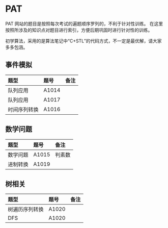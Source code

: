# PAT

PAT 网站的题目是按照每次考试的遍题顺序罗列的，不利于针对性训练。
在这里按照所涉及的知识点对题目进行索引，方便后期巩固时进行针对性的训练。

初学算法，采用的是算法笔记中“C+STL”的代码方式，不一定是最优解，请大家多多包涵。

## 事件模拟
| 题型 | 题号 | 备注 |
| :----  | :---- | :---- |
| 队列应用 | A1014 |  |
| 队列应用 | A1017 |  |
| 时间序列转换 | A1016 |  |


## 数学问题
| 题型 | 题号 | 备注 |
| :----  | :---- | :---- |
| 数学问题 | A1015 | 判素数 |
| 进制转换 | A1019 |  |

## 树相关

| 题型 | 题号 | 备注 |
| :----  | :---- | :---- |
| 树遍历序列转换 | A1020 |  |
| DFS | A1020 |  |
